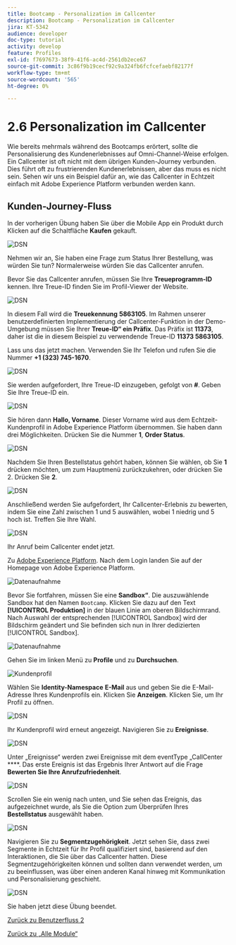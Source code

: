 ```yaml
---
title: Bootcamp - Personalization im Callcenter
description: Bootcamp - Personalization im Callcenter
jira: KT-5342
audience: developer
doc-type: tutorial
activity: develop
feature: Profiles
exl-id: f7697673-38f9-41f6-ac4d-2561db2ece67
source-git-commit: 3c86f9b19cecf92c9a324fb6fcfcefaebf82177f
workflow-type: tm+mt
source-wordcount: '565'
ht-degree: 0%

---
```


# 2.6 Personalization im Callcenter

Wie bereits mehrmals während des Bootcamps erörtert, sollte die Personalisierung des Kundenerlebnisses auf Omni-Channel-Weise erfolgen. Ein Callcenter ist oft nicht mit dem übrigen Kunden-Journey verbunden. Dies führt oft zu frustrierenden Kundenerlebnissen, aber das muss es nicht sein. Sehen wir uns ein Beispiel dafür an, wie das Callcenter in Echtzeit einfach mit Adobe Experience Platform verbunden werden kann.

## Kunden-Journey-Fluss

In der vorherigen Übung haben Sie über die Mobile App ein Produkt durch Klicken auf die Schaltfläche **Kaufen** gekauft.

![DSN](./images/app20.png)

Nehmen wir an, Sie haben eine Frage zum Status Ihrer Bestellung, was würden Sie tun? Normalerweise würden Sie das Callcenter anrufen.

Bevor Sie das Callcenter anrufen, müssen Sie Ihre **Treueprogramm-ID** kennen. Ihre Treue-ID finden Sie im Profil-Viewer der Website.

![DSN](./images/cc1.png)

In diesem Fall wird die **Treuekennung** **5863105**. Im Rahmen unserer benutzerdefinierten Implementierung der Callcenter-Funktion in der Demo-Umgebung müssen Sie Ihrer **Treue-ID“ ein Präfix**. Das Präfix ist **11373**, daher ist die in diesem Beispiel zu verwendende Treue-ID **11373 5863105**.

Lass uns das jetzt machen. Verwenden Sie Ihr Telefon und rufen Sie die Nummer **+1 (323) 745-1670**.

![DSN](./images/cc2.png)

Sie werden aufgefordert, Ihre Treue-ID einzugeben, gefolgt von **#**. Geben Sie Ihre Treue-ID ein.

![DSN](./images/cc3.png)

Sie hören dann **Hallo, Vorname**. Dieser Vorname wird aus dem Echtzeit-Kundenprofil in Adobe Experience Platform übernommen. Sie haben dann drei Möglichkeiten. Drücken Sie die Nummer **1**, **Order Status**.

![DSN](./images/cc4.png)

Nachdem Sie Ihren Bestellstatus gehört haben, können Sie wählen, ob Sie **1** drücken möchten, um zum Hauptmenü zurückzukehren, oder drücken Sie 2. Drücken Sie **2**.

![DSN](./images/cc5.png)

Anschließend werden Sie aufgefordert, Ihr Callcenter-Erlebnis zu bewerten, indem Sie eine Zahl zwischen 1 und 5 auswählen, wobei 1 niedrig und 5 hoch ist. Treffen Sie Ihre Wahl.

![DSN](./images/cc6.png)

Ihr Anruf beim Callcenter endet jetzt.

Zu [Adobe Experience Platform](https://experience.adobe.com/platform). Nach dem Login landen Sie auf der Homepage von Adobe Experience Platform.

![Datenaufnahme](./images/home.png)

Bevor Sie fortfahren, müssen Sie eine **Sandbox“**. Die auszuwählende Sandbox hat den Namen ``Bootcamp``. Klicken Sie dazu auf den Text **[!UICONTROL Produktion]** in der blauen Linie am oberen Bildschirmrand. Nach Auswahl der entsprechenden [!UICONTROL Sandbox] wird der Bildschirm geändert und Sie befinden sich nun in Ihrer dedizierten [!UICONTROL Sandbox].

![Datenaufnahme](./images/sb1.png)

Gehen Sie im linken Menü zu **Profile** und zu **Durchsuchen**.

![Kundenprofil](./images/homemenu.png)

Wählen Sie **Identity-Namespace** **E-Mail** aus und geben Sie die E-Mail-Adresse Ihres Kundenprofils ein. Klicken Sie **Anzeigen**. Klicken Sie, um Ihr Profil zu öffnen.

![DSN](./images/cc7.png)

Ihr Kundenprofil wird erneut angezeigt. Navigieren Sie zu **Ereignisse**.

![DSN](./images/cc8.png)

Unter „Ereignisse“ werden zwei Ereignisse mit dem eventType „CallCenter ****. Das erste Ereignis ist das Ergebnis Ihrer Antwort auf die Frage **Bewerten Sie Ihre Anrufzufriedenheit**.

![DSN](./images/cc9.png)

Scrollen Sie ein wenig nach unten, und Sie sehen das Ereignis, das aufgezeichnet wurde, als Sie die Option zum Überprüfen Ihres **Bestellstatus** ausgewählt haben.

![DSN](./images/cc10.png)

Navigieren Sie zu **Segmentzugehörigkeit**. Jetzt sehen Sie, dass zwei Segmente in Echtzeit für Ihr Profil qualifiziert sind, basierend auf den Interaktionen, die Sie über das Callcenter hatten. Diese Segmentzugehörigkeiten können und sollten dann verwendet werden, um zu beeinflussen, was über einen anderen Kanal hinweg mit Kommunikation und Personalisierung geschieht.

![DSN](./images/cc11.png)

Sie haben jetzt diese Übung beendet.

[Zurück zu Benutzerfluss 2](./uc2.md)

[Zurück zu „Alle Module“](../../overview.md)
